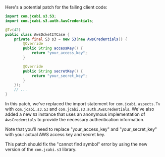 Here's a potential patch for the failing client code:

```java
import com.jcabi.s3.S3;
import com.jcabi.s3.auth.AwsCredentials;

@Tv(42)
public class AwsOcketITCase {
    private final S3 s3 = new S3(new AwsCredentials() {
        @Override
        public String accessKey() {
            return "your_access_key";
        }

        @Override
        public String secretKey() {
            return "your_secret_key";
        }
    });
    // ...
}
```

In this patch, we've replaced the import statement for `com.jcabi.aspects.Tv` with `com.jcabi.s3.S3` and `com.jcabi.s3.auth.AwsCredentials`. We've also added a new `S3` instance that uses an anonymous implementation of `AwsCredentials` to provide the necessary authentication information.

Note that you'll need to replace "your\_access\_key" and "your\_secret\_key" with your actual AWS access key and secret key.

This patch should fix the "cannot find symbol" error by using the new version of the `com.jcabi.s3` library.